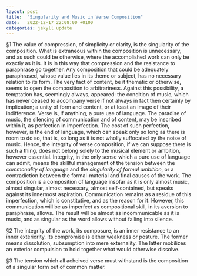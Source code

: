 ```yaml
---
layout: post
title:  "Singularity and Music in Verse Composition"
date:   2022-12-17 22:08:00 +0100
categories: jekyll update
---
```


§1 
The value of compression, of simplicity or clarity, is the singularity of the composition. What is extraneous within the composition is unnecessary, and as such could be otherwise, where the accomplished work can only be exactly as it is. It is in this way that compression and the resistance to paraphrase go together. Any composition that could be adequately paraphrased, whose value lies in its theme or subject, has no necessary relation to its form. The very fact of content, be it thematic or otherwise, seems to open the composition to arbitrariness. Against this possibility, a temptation has, seemingly always, appeared: the condition of music, which has never ceased to accompany verse if not always in fact then certainly by implication; a unity of form and content, or at least an image of their indifference. Verse is, if anything, a pure use of language.  The paradise of music, the silencing of communication and of content, may be inscribed within it, as perfection in imperfection. The cost of such perfection, however, is the end of language, which can speak only so long as there is room to do so, that is, so long as it is not wholly suffocated by the noise of music. Hence, the integrity of verse composition, if we can suppose there is such a thing, does not belong solely to the musical element or ambition, however essential. Integrity, in the only sense which a pure use of language can admit,  means the skillful management of the tension between the *commonality of language* and the *singularity of formal ambition*, or a contradiction between the formal-material and final causes of the work.   The composition is a composition of language insofar as it is only almost music, almost singular, almost necessary, almost self-contained, but speaks against its innermost aspiration.  Communication remains as a residue of this imperfection, which is constitutive, and as the reason for it. However, this communication will be as imperfect as compositional skill, in its aversion to paraphrase, allows. The result will be almost as incommunicable as it is music, and as singular as the word allows without falling into silence.

§2 
The integrity of the work, its composure, is an inner resistance to an inner exteriority. Its compromise is either weakness or posture. The former means dissolution, subsumption into mere externality. The latter mobilizes an exterior compulsion to hold together what would otherwise dissolve.

§3
The tension which all acheived verse must withstand is the composition of a singular form out of common matter.

